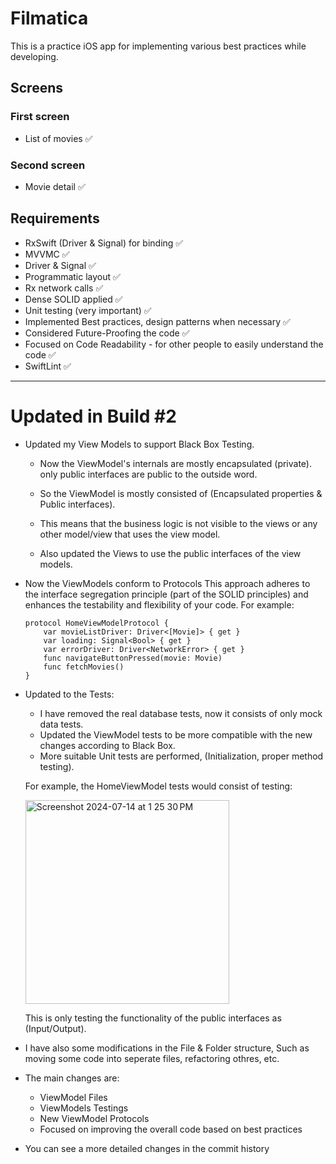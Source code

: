 # Filmatica

This is a practice iOS app for implementing various best practices while developing.

## Screens

### First screen
- List of movies ✅

### Second screen
- Movie detail ✅

## Requirements

- RxSwift (Driver & Signal) for binding ✅
- MVVMC ✅
- Driver & Signal ✅
- Programmatic layout ✅
- Rx network calls ✅
- Dense SOLID applied ✅
- Unit testing (very important) ✅
- Implemented Best practices, design patterns when necessary ✅
- Considered Future-Proofing the code ✅
- Focused on Code Readability - for other people to easily understand the code ✅
- SwiftLint ✅

--------------------------------------------------------------

# Updated in Build #2

- Updated my View Models to support Black Box Testing.
  - Now the ViewModel's internals are mostly encapsulated (private). only public interfaces are public to the outside word.
  
  - So the ViewModel is mostly consisted of (Encapsulated properties & Public interfaces).
  - This means that the business logic is not visible to the views or any other model/view that uses the view model.
  - Also updated the Views to use the public interfaces of the view models.

- Now the ViewModels conform to Protocols
  This approach adheres to the interface segregation principle (part of the SOLID principles) and enhances the testability and flexibility of your code.
  For example:
  ```
  protocol HomeViewModelProtocol {
      var movieListDriver: Driver<[Movie]> { get }
      var loading: Signal<Bool> { get }
      var errorDriver: Driver<NetworkError> { get }
      func navigateButtonPressed(movie: Movie)
      func fetchMovies()
  }
  ```

- Updated to the Tests:
   - I have removed the real database tests, now it consists of only mock data tests.
   - Updated the ViewModel tests to be more compatible with the new changes according to Black Box.
   - More suitable Unit tests are performed, (Initialization, proper method testing).

  For example, the HomeViewModel tests would consist of testing:
  
  <img width="326" alt="Screenshot 2024-07-14 at 1 25 30 PM" src="https://github.com/user-attachments/assets/ff85d276-6fbc-4226-a32f-64b0df7046b8">

  This is only testing the functionality of the public interfaces as (Input/Output).


- I have also some modifications in the File & Folder structure, Such as moving some code into seperate files, refactoring othres, etc.
- The main changes are:
  - ViewModel Files
  - ViewModels Testings
  - New ViewModel Protocols
  - Focused on improving the overall code based on best practices

- You can see a more detailed changes in the commit history



